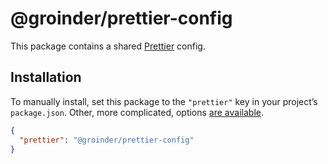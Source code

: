 # @groinder/prettier-config

This package contains a shared [Prettier](https://prettier.io/) config.

## Installation

To manually install, set this package to the `"prettier"` key in your project’s `package.json`. Other, more complicated, options [are available](https://prettier.io/docs/en/configuration.html#sharing-configurations).

```json
{
  "prettier": "@groinder/prettier-config"
}
```
